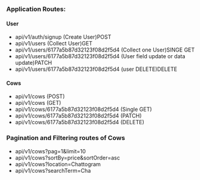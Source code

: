 ### Application Routes:

#### User

- api/v1/auth/signup (Create User)POST
- api/v1/users (Collect User)GET
- api/v1/users/6177a5b87d32123f08d2f5d4 (Collect one User)SINGE GET
- api/v1/users/6177a5b87d32123f08d2f5d4 (User field update or data update)PATCH
- api/v1/users/6177a5b87d32123f08d2f5d4 (user DELETE)DELETE

#### Cows

- api/v1/cows (POST)
- api/v1/cows (GET)
- api/v1/cows/6177a5b87d32123f08d2f5d4 (Single GET)
- api/v1/cows/6177a5b87d32123f08d2f5d4 (PATCH)
- api/v1/cows/6177a5b87d32123f08d2f5d4 (DELETE)

### Pagination and Filtering routes of Cows

- api/v1/cows?pag=1&limit=10
- api/v1/cows?sortBy=price&sortOrder=asc
- api/v1/cows?location=Chattogram
- api/v1/cows?searchTerm=Cha
